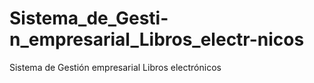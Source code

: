 # Sistema_de_Gesti-n_empresarial_Libros_electr-nicos
Sistema de Gestión empresarial Libros electrónicos
